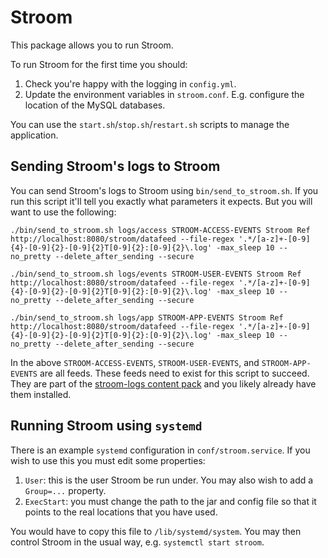 # Stroom

This package allows you to run Stroom.

To run Stroom for the first time you should:
1. Check you're happy with the logging in `config.yml`.
2. Update the environment variables in `stroom.conf`. E.g. configure the location of the MySQL databases.

You can use the `start.sh`/`stop.sh`/`restart.sh` scripts to manage the application.

## Sending Stroom's logs to Stroom

You can send Stroom's logs to Stroom using `bin/send_to_stroom.sh`.  If you run this script it'll tell you exactly what parameters it expects. But you will want to use the following:
```
./bin/send_to_stroom.sh logs/access STROOM-ACCESS-EVENTS Stroom Ref http://localhost:8080/stroom/datafeed --file-regex '.*/[a-z]+-[0-9]{4}-[0-9]{2}-[0-9]{2}T[0-9]{2}:[0-9]{2}\.log' -max_sleep 10 --no_pretty --delete_after_sending --secure

./bin/send_to_stroom.sh logs/events STROOM-USER-EVENTS Stroom Ref http://localhost:8080/stroom/datafeed --file-regex '.*/[a-z]+-[0-9]{4}-[0-9]{2}-[0-9]{2}T[0-9]{2}:[0-9]{2}\.log' -max_sleep 10 --no_pretty --delete_after_sending --secure

./bin/send_to_stroom.sh logs/app STROOM-APP-EVENTS Stroom Ref http://localhost:8080/stroom/datafeed --file-regex '.*/[a-z]+-[0-9]{4}-[0-9]{2}-[0-9]{2}T[0-9]{2}:[0-9]{2}\.log' -max_sleep 10 --no_pretty --delete_after_sending --secure
```

In the above `STROOM-ACCESS-EVENTS`, `STROOM-USER-EVENTS`, and `STROOM-APP-EVENTS` are all feeds. These feeds need to exist for this script to succeed. They are part of the [stroom-logs content pack](https://github.com/gchq/stroom-content/tree/master/source/stroom-logs) and you likely already have them installed.

## Running Stroom using `systemd`
There is an example `systemd` configuration in `conf/stroom.service`. If you wish to use this you must edit some properties:

 1. `User`: this is the user Stroom be run under. You may also wish to add a `Group=...` property.
 2. `ExecStart`: you must change the path to the jar and config file so that it points to the real locations that you have used.

 You would have to copy this file to `/lib/systemd/system`. You may then control Stroom in the usual way, e.g. `systemctl start stroom`.
